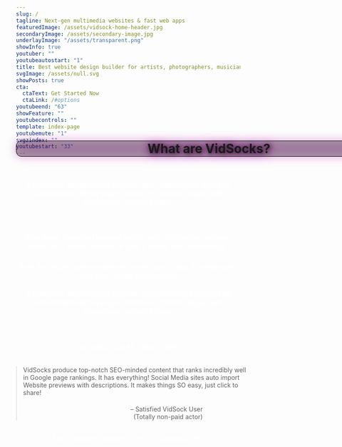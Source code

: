 ```yaml
---
slug: /
tagline: Next-gen multimedia websites & fast web apps
featuredImage: /assets/vidsock-home-header.jpg
secondaryImage: /assets/secondary-image.jpg
underlayImage: "/assets/transparent.png"
showInfo: true
youtuber: ""
youtubeautostart: "1"
title: Best website design builder for artists, photographers, musicians, clubs/restaurants and other small businesses
svgImage: /assets/null.svg
showPosts: true
cta:
  ctaText: Get Started Now
  ctaLink: /#options
youtubeend: "63"
showFeature: ""
youtubecontrols: ""
template: index-page
youtubemute: "1"
svgzindex: ""
youtubestart: "33"
---
```





<h2 class="title1 txtshadow-header" style="font-weight:bold; font-size:200%; background:rgba(0,0,0,0.30); padding:0; margin:0; border-radius:12px; text-align:center;
filter: drop-shadow(0px 0px 10px #ad04a5); text-shadow:2px 2px 10px #222; margin-top:-50px; position:absolute; width:90%; display:flex; justify-content:center; border:1px solid #000;">
What are VidSocks?</h2>

<br />
<h3 class="" style="color:#fff; font-weight:bold; font-size:115%; margin:1rem 0; text-align:center; padding:5px; border-radius:12px;">
A complete website/app platform with multimedia blog and customizable home page, about and contact pages with integrated contact forms. </h3>



<br />

<h3 class="" style="color:#fff; font-weight:bold; font-size:115%; margin:1rem 0; text-align:center; padding:5px; border-radius:12px;">
Web Apps featuring layered multimedia (animation, photos, video, and audio) crafted to give a whole new experience.
</h3>

<h3 class="" style="color:#fff; font-weight:bold; font-size:115%; margin:1rem 0; text-align:center; padding:5px; border-radius:12px;"> Built for artists, photographers, musicians, clubs &amp; restaurants and other small businesses.<br /><br />
A complete website/app platform with multimedia blog and customizable home page, about and contact pages with integrated contact forms. 

</h3>
<br />



<h3 class="" style="color:#fff; font-weight:bold; font-size:115%; text-align:center;" >GOOGLE LOVES VIDSOCKS!</h3>



<blockquote className="frontquote" style="width:100%; margin:2rem auto;">
<p>VidSocks produce top-notch SEO-minded content that ranks incredibly well in Google page rankings. It has everything! Social Media sites auto import Website previews with descriptions. It makes things SO easy, just click to share!  </p>

<div style="text-align:right; margin-right:20%; margin-top:20px;"> – Satisfied VidSock User<br />(Totally non-paid actor)
</div></blockquote>


<h4 class="" style="color:#fff; font-weight:bold; font-size:112%; text-align:center;" >Max Content - Reduce Times - Increase SEO</h4>








<br />


